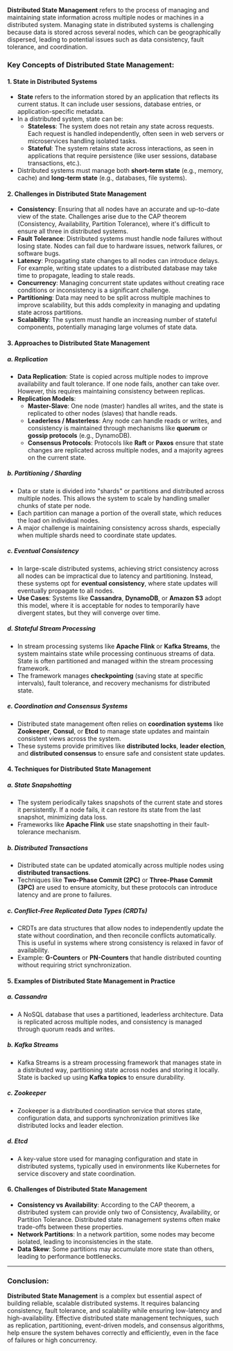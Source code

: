 **Distributed State Management** refers to the process of managing and maintaining state information across multiple nodes or machines in a distributed system. Managing state in distributed systems is challenging because data is stored across several nodes, which can be geographically dispersed, leading to potential issues such as data consistency, fault tolerance, and coordination.

### Key Concepts of Distributed State Management:

#### 1. **State in Distributed Systems**
   - **State** refers to the information stored by an application that reflects its current status. It can include user sessions, database entries, or application-specific metadata.
   - In a distributed system, state can be:
     - **Stateless**: The system does not retain any state across requests. Each request is handled independently, often seen in web servers or microservices handling isolated tasks.
     - **Stateful**: The system retains state across interactions, as seen in applications that require persistence (like user sessions, database transactions, etc.).
   - Distributed systems must manage both **short-term state** (e.g., memory, cache) and **long-term state** (e.g., databases, file systems).

#### 2. **Challenges in Distributed State Management**
   - **Consistency**: Ensuring that all nodes have an accurate and up-to-date view of the state. Challenges arise due to the CAP theorem (Consistency, Availability, Partition Tolerance), where it's difficult to ensure all three in distributed systems.
   - **Fault Tolerance**: Distributed systems must handle node failures without losing state. Nodes can fail due to hardware issues, network failures, or software bugs.
   - **Latency**: Propagating state changes to all nodes can introduce delays. For example, writing state updates to a distributed database may take time to propagate, leading to stale reads.
   - **Concurrency**: Managing concurrent state updates without creating race conditions or inconsistency is a significant challenge.
   - **Partitioning**: Data may need to be split across multiple machines to improve scalability, but this adds complexity in managing and updating state across partitions.
   - **Scalability**: The system must handle an increasing number of stateful components, potentially managing large volumes of state data.

#### 3. **Approaches to Distributed State Management**

##### a. **Replication**
   - **Data Replication**: State is copied across multiple nodes to improve availability and fault tolerance. If one node fails, another can take over. However, this requires maintaining consistency between replicas.
   - **Replication Models**:
     - **Master-Slave**: One node (master) handles all writes, and the state is replicated to other nodes (slaves) that handle reads.
     - **Leaderless / Masterless**: Any node can handle reads or writes, and consistency is maintained through mechanisms like **quorum** or **gossip protocols** (e.g., DynamoDB).
     - **Consensus Protocols**: Protocols like **Raft** or **Paxos** ensure that state changes are replicated across multiple nodes, and a majority agrees on the current state.

##### b. **Partitioning / Sharding**
   - Data or state is divided into "shards" or partitions and distributed across multiple nodes. This allows the system to scale by handling smaller chunks of state per node.
   - Each partition can manage a portion of the overall state, which reduces the load on individual nodes.
   - A major challenge is maintaining consistency across shards, especially when multiple shards need to coordinate state updates.

##### c. **Eventual Consistency**
   - In large-scale distributed systems, achieving strict consistency across all nodes can be impractical due to latency and partitioning. Instead, these systems opt for **eventual consistency**, where state updates will eventually propagate to all nodes.
   - **Use Cases**: Systems like **Cassandra**, **DynamoDB**, or **Amazon S3** adopt this model, where it is acceptable for nodes to temporarily have divergent states, but they will converge over time.

##### d. **Stateful Stream Processing**
   - In stream processing systems like **Apache Flink** or **Kafka Streams**, the system maintains state while processing continuous streams of data. State is often partitioned and managed within the stream processing framework.
   - The framework manages **checkpointing** (saving state at specific intervals), fault tolerance, and recovery mechanisms for distributed state.

##### e. **Coordination and Consensus Systems**
   - Distributed state management often relies on **coordination systems** like **Zookeeper**, **Consul**, or **Etcd** to manage state updates and maintain consistent views across the system.
   - These systems provide primitives like **distributed locks**, **leader election**, and **distributed consensus** to ensure safe and consistent state updates.

#### 4. **Techniques for Distributed State Management**

##### a. **State Snapshotting**
   - The system periodically takes snapshots of the current state and stores it persistently. If a node fails, it can restore its state from the last snapshot, minimizing data loss.
   - Frameworks like **Apache Flink** use state snapshotting in their fault-tolerance mechanism.

##### b. **Distributed Transactions**
   - Distributed state can be updated atomically across multiple nodes using **distributed transactions**.
   - Techniques like **Two-Phase Commit (2PC)** or **Three-Phase Commit (3PC)** are used to ensure atomicity, but these protocols can introduce latency and are prone to failures.

##### c. **Conflict-Free Replicated Data Types (CRDTs)**
   - CRDTs are data structures that allow nodes to independently update the state without coordination, and then reconcile conflicts automatically. This is useful in systems where strong consistency is relaxed in favor of availability.
   - Example: **G-Counters** or **PN-Counters** that handle distributed counting without requiring strict synchronization.

#### 5. **Examples of Distributed State Management in Practice**

##### a. **Cassandra**
   - A NoSQL database that uses a partitioned, leaderless architecture. Data is replicated across multiple nodes, and consistency is managed through quorum reads and writes.

##### b. **Kafka Streams**
   - Kafka Streams is a stream processing framework that manages state in a distributed way, partitioning state across nodes and storing it locally. State is backed up using **Kafka topics** to ensure durability.

##### c. **Zookeeper**
   - Zookeeper is a distributed coordination service that stores state, configuration data, and supports synchronization primitives like distributed locks and leader election.

##### d. **Etcd**
   - A key-value store used for managing configuration and state in distributed systems, typically used in environments like Kubernetes for service discovery and state coordination.

#### 6. **Challenges of Distributed State Management**
   - **Consistency vs Availability**: According to the CAP theorem, a distributed system can provide only two of Consistency, Availability, or Partition Tolerance. Distributed state management systems often make trade-offs between these properties.
   - **Network Partitions**: In a network partition, some nodes may become isolated, leading to inconsistencies in the state.
   - **Data Skew**: Some partitions may accumulate more state than others, leading to performance bottlenecks.

---

### Conclusion:
**Distributed State Management** is a complex but essential aspect of building reliable, scalable distributed systems. It requires balancing consistency, fault tolerance, and scalability while ensuring low-latency and high-availability. Effective distributed state management techniques, such as replication, partitioning, event-driven models, and consensus algorithms, help ensure the system behaves correctly and efficiently, even in the face of failures or high concurrency.
